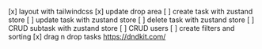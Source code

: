 [x] layout with tailwindcss
[x] update drop area
[ ] create task with zustand store
[ ] update task with zustand store
[ ] delete task with zustand store
[ ] CRUD subtask with zustand store
[ ] CRUD users
[ ] create filters and sorting
[x] drag n drop tasks https://dndkit.com/
